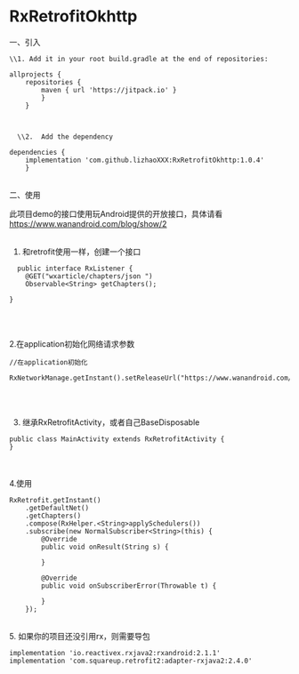 # RxRetrofitOkhttp

一、引入

```
\\1. Add it in your root build.gradle at the end of repositories:

allprojects {
	repositories {
		maven { url 'https://jitpack.io' }
		}
	}
  
  
  
  \\2.  Add the dependency
  
dependencies {
	implementation 'com.github.lizhaoXXX:RxRetrofitOkhttp:1.0.4'
	}
 ```
  </br>
  二、使用
</br>

此项目demo的接口使用玩Android提供的开放接口，具体请看
https://www.wanandroid.com/blog/show/2
</br></br>

1. 和retrofit使用一样，创建一个接口
```
  public interface RxListener {
	@GET("wxarticle/chapters/json ")
	Observable<String> getChapters();
	
}
```
</br></br>

2.在application初始化网络请求参数

```
//在application初始化

RxNetworkManage.getInstant().setReleaseUrl("https://www.wanandroid.com/");
```
</br></br>

3. 继承RxRetrofitActivity，或者自己BaseDisposable

```
public class MainActivity extends RxRetrofitActivity {
}
```
</br></br>
4.使用

```
RxRetrofit.getInstant()
	.getDefaultNet()
	.getChapters()
	.compose(RxHelper.<String>applySchedulers())
	.subscribe(new NormalSubscriber<String>(this) {
		@Override
		public void onResult(String s) {
				
		}
				
		@Override
		public void onSubscriberError(Throwable t) {
				
		}
	});
```
</br>
5. 如果你的项目还没引用rx，则需要导包

```
implementation 'io.reactivex.rxjava2:rxandroid:2.1.1'
implementation 'com.squareup.retrofit2:adapter-rxjava2:2.4.0'
```
